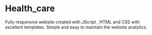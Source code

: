 # Health_care

Fully responsive website created with JScript , HTML and CSS with excellent templates.
Simple and easy to maintain the website analytics.
